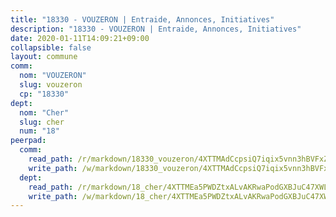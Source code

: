 ```yaml
---
title: "18330 - VOUZERON | Entraide, Annonces, Initiatives"
description: "18330 - VOUZERON | Entraide, Annonces, Initiatives"
date: 2020-01-11T14:09:21+09:00
collapsible: false
layout: commune
comm:
  nom: "VOUZERON"
  slug: vouzeron
  cp: "18330"
dept:
  nom: "Cher"
  slug: cher
  num: "18"
peerpad:
  comm:
    read_path: /r/markdown/18330_vouzeron/4XTTMAdCcpsiQ7iqix5vnn3hBVFxZ7npw7N447vdewMEc7dP7
    write_path: /w/markdown/18330_vouzeron/4XTTMAdCcpsiQ7iqix5vnn3hBVFxZ7npw7N447vdewMEc7dP7-K3TgUTAYRTofZcLELFsyETHDe4m27CKfRC7J1Gqkjke3MFVwqeajeH2JrAsNFaAcN86ZwMBTXSekoz689rpwL7WZwdRr5uzPxP62MdtPuVspdC7ncQwqpmfYsQ1YBsJ4DZpSr1Wh
  dept:
    read_path: /r/markdown/18_cher/4XTTMEa5PWDZtxALvAKRwaPodGXBJuC47XWLMLZ5hCaMSik3w
    write_path: /w/markdown/18_cher/4XTTMEa5PWDZtxALvAKRwaPodGXBJuC47XWLMLZ5hCaMSik3w-K3TgTvT6tiupPRTeoV2zMggT6E77BmY6Zeeqwk1pvv6Bfo4GHKoyLD2hQDLMcNajnfixB5aDgngmFZba1jsFtXhXJhkZaMz5Fno5UjuUU6mkQFXv9cWu6FJLmGRziLMtgTSufDeD
---
```



